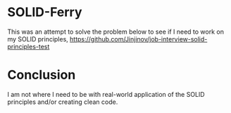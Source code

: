 # SOLID-Ferry
This was an attempt to solve the problem below to see if I need to work on my SOLID principles,
https://github.com/Jinjinov/job-interview-solid-principles-test

# Conclusion
I am not where I need to be with real-world application of the SOLID principles and/or creating clean code.

